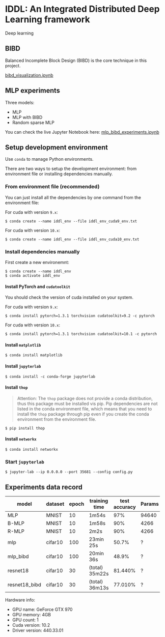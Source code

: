 # IDDL: An Integrated Distributed Deep Learning framework

Deep learning

## BIBD

Balanced Incomplete Block Design (BIBD) is the core technique in this project.

[bibd_visualization.ipynb](https://nbviewer.jupyter.org/github/DerekDick/iid2019-final-project/blob/master/bibd/bibd_visualization.ipynb)

## MLP experiments

Three models:
- MLP
- MLP with BIBD
- Random sparse MLP

You can check the live Jupyter Notebook here: [mlp_bibd_experiments.ipynb](https://nbviewer.jupyter.org/github/DerekDick/iid2019-final-project/blob/master/mlp/mlp_bibd_experiments.ipynb)

## Setup development environment

Use `conda` to manage Python environments.

There are two ways to setup the development environment: from environment file or installing dependencies manually.

### From environment file (recommended)

You can just install all the dependencies by one command from the environment file:

For cuda with version `9.x`:
```shell
$ conda create --name iddl_env --file iddl_env_cuda9_env.txt
```

For cuda with version `10.x`:
```shell
$ conda create --name iddl_env --file iddl_env_cuda10_env.txt
```

### Install dependencies manually

First create a new environemnt:

```shell
$ conda create --name iddl_env
$ conda activate iddl_env
```

#### Install PyTorch and `cudatoolkit`

You should check the version of cuda installed on your system.

For cuda with version `9.x`:

```shell
$ conda install pytorch=1.3.1 torchvision cudatoolkit=9.2 -c pytorch
```

For cuda with version `10.x`:

```shell
$ conda install pytorch=1.3.1 torchvision cudatoolkit=10.1 -c pytorch
```

#### Install `matplotlib`

```shell
$ conda install matplotlib
```

#### Install `jupyterlab`

```shell
$ conda install -c conda-forge jupyterlab
```

#### Install `thop`

> Attention: The `thop` package does not provide a conda distribution, thus this package must be installed vis pip. Pip dependencies are not listed in the conda environment file, which means that you need to install the `thop` package through pip even if you create the conda environment from the environment file.

```shell
$ pip install thop
```

#### Install `networkx`

```shell
$ conda install networkx
```

### Start `jupyterlab`

```shell
$ jupyter-lab --ip 0.0.0.0 --port 35681 --config config.py
```

## Experiments data record

| model | dataset | epoch | training time | test accuracy | Params | FLOPs |
|---|---|---|---|---|---|---|
| MLP | MNIST | 10 | 1m54s | 97% | 94640 | ? |
| B-MLP | MNIST | 10 | 1m58s | 90% | 4266 | ? |
| R-MLP | MNIST | 10 | 2m2s | 90% | 4266 | ? |
| mlp | cifar10 | 100 | 23min 25s | 50.7% | ? | 0.31M |
| mlp_bibd | cifar10 | 100 | 20min 36s | 48.9% | ? | 0.30M |
| resnet18 | cifar10 | 30 | (total) 35m22s | 81.440% | ? | 557.89M |
| resnet18_bibd | cifar10 | 30 | (total) 36m13s | 77.010% | ? |

Hardware info:
- GPU name: GeForce GTX 970
- GPU memory: 4GB
- GPU count: 1
- Cuda version: 10.2
- Driver version: 440.33.01
